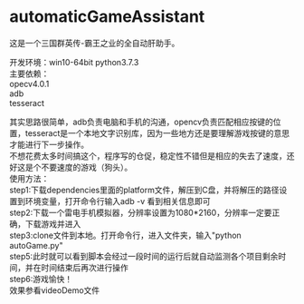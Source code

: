 # automaticGameAssistant
这是一个三国群英传-霸王之业的全自动肝助手。<br>

开发环境：win10-64bit python3.7.3<br>
主要依赖：<br>
opecv4.0.1<br>
adb<br>
tesseract<br>

其实思路很简单，adb负责电脑和手机的沟通，opencv负责匹配相应按键的位置，tesseract是一个本地文字识别库，因为一些地方还是要理解游戏按键的意思才能进行下一步操作。<br>
不想花费太多时间搞这个，程序写的仓促，稳定性不错但是相应的失去了速度，还好这是个不要速度的游戏（狗头）。<br>
使用方法：<br>
    step1:下载dependencies里面的platform文件，解压到C盘，并将解压的路径设置到环境变量，打开命令行输入adb -v 看到相关信息即可<br>
    step2:下载一个雷电手机模拟器，分辨率设置为1080*2160，分辨率一定要正确，下载游戏并进入<br>
    step3:clone文件到本地。打开命令行，进入文件夹，输入"python autoGame.py"<br>
    step5:此时就可以看到脚本会经过一段时间的运行后就自动监测各个项目剩余时间，并在时间结束后再次进行操作<br>
    step6:游戏愉快！<br>
效果参看videoDemo文件<br>
